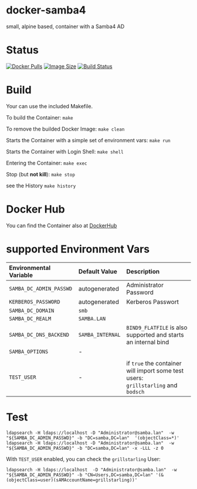 docker-samba4
==============

small, alpine based, container with a Samba4 AD

# Status

[![Docker Pulls](https://img.shields.io/docker/pulls/bodsch/docker-samba4.svg?branch)][hub]
[![Image Size](https://images.microbadger.com/badges/image/bodsch/docker-samba4.svg?branch)][microbadger]
[![Build Status](https://travis-ci.org/bodsch/docker-samba4.svg?branch)][travis]

[hub]: https://hub.docker.com/r/bodsch/docker-samba4/
[microbadger]: https://microbadger.com/images/bodsch/docker-samba4
[travis]: https://travis-ci.org/bodsch/docker-samba4

# Build

Your can use the included Makefile.

To build the Container: `make`

To remove the builded Docker Image: `make clean`

Starts the Container with a simple set of environment vars: `make run`

Starts the Container with Login Shell: `make shell`

Entering the Container: `make exec`

Stop (but **not kill**): `make stop`

see the History `make history`


# Docker Hub

You can find the Container also at  [DockerHub](https://hub.docker.com/r/bodsch/docker-samba4/)


# supported Environment Vars

| Environmental Variable             | Default Value        | Description                                                     |
| :--------------------------------- | :-------------       | :-----------                                                    |
| `SAMBA_DC_ADMIN_PASSWD`            | autogenerated        | Administrator Password                                          |
| `KERBEROS_PASSWORD`                | autogenerated        | Kerberos Passwort                                               |
| `SAMBA_DC_DOMAIN`                  | `smb`                |                                                                 |
| `SAMBA_DC_REALM`                   | `SAMBA.LAN`          |                                                                 |
| `SAMBA_DC_DNS_BACKEND`             | `SAMBA_INTERNAL`     | `BIND9_FLATFILE` is also supported and starts an internal bind  |
| `SAMBA_OPTIONS`                    | -                    |                                                                 |
|                                    |                      |                                                                 |
| `TEST_USER`                        | -                    | if `true` the container will import some test users:<br>`grillstarling` and `bodsch` |


# Test

    ldapsearch -H ldaps://localhost -D "Administrator@samba.lan"  -w "${SAMBA_DC_ADMIN_PASSWD}" -b "DC=samba,DC=lan"  '(objectClass=*)'
    ldapsearch -H ldaps://localhost -D "Administrator@samba.lan"  -w "${SAMBA_DC_ADMIN_PASSWD}" -b "DC=samba,DC=lan" -x -LLL -z 0

With `TEST_USER` enabled, you can check the `grillstarling` User:

    ldapsearch -H ldaps://localhost  -D "Administrator@samba.lan"  -w "${SAMBA_DC_ADMIN_PASSWD}" -b "CN=Users,DC=samba,DC=lan" '(&(objectClass=user)(sAMAccountName=grillstarling))'
